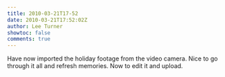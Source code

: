 ```yaml
---
title: 2010-03-21T17-52
date: 2010-03-21T17:52:02Z
author: Lee Turner
showtoc: false
comments: true
---
```


Have now imported the holiday footage from the video camera.  Nice to go through it all and refresh memories.  Now to edit it and upload.

